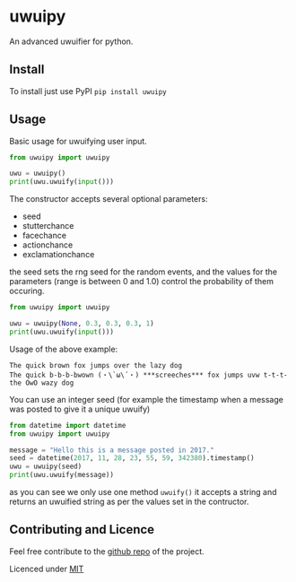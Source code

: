 # uwuipy
An advanced uwuifier for python.
## Install
To install just use PyPI `pip install uwuipy`
## Usage
Basic usage for uwuifying user input.
```python
from uwuipy import uwuipy

uwu = uwuipy()
print(uwu.uwuify(input()))
```
The constructor accepts several optional parameters:
* seed
* stutterchance
* facechance
* actionchance
* exclamationchance

the seed sets the rng seed for the random events, and the values for the parameters (range is between 0 and 1.0) control the probability of them occuring.
```python
from uwuipy import uwuipy

uwu = uwuipy(None, 0.3, 0.3, 0.3, 1)
print(uwu.uwuify(input()))
```
Usage of the above example:
```
The quick brown fox jumps over the lazy dog
The quick b-b-b-bwown (・\`ω\´・) ***screeches*** fox jumps uvw t-t-t-the OwO wazy dog
```
You can use an integer seed (for example the timestamp when a message was posted to give it a unique uwuify)
```python
from datetime import datetime
from uwuipy import uwuipy

message = "Hello this is a message posted in 2017."
seed = datetime(2017, 11, 28, 23, 55, 59, 342380).timestamp()
uwu = uwuipy(seed)
print(uwu.uwuify(message))
```
as you can see we only use one method `uwuify()` it accepts a string and returns an uwuified string as per the values set in the contructor.
## Contributing and Licence
Feel free contribute to the [github repo](https://github.com/Cuprum77/uwuipy) of the project.

Licenced under [MIT](https://github.com/Cuprum77/uwuipy/blob/main/LICENSE)
